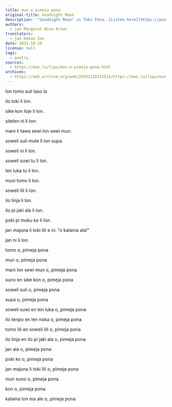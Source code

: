 ```yaml
---
title: mun o pimeja pona
original-title: Goodnight Moon
description: '"Goodnight Moon" in Toki Pona. [Listen here](https://youtu.be/Q2UIw8PZsZ8)!'
authors:
  - jan Margaret Wise Brown
translators:
  - jan Kekan San
date: 2021-10-20
license: null
tags:
  - poetry
sources:
  - https://mun.la/lipu/mun-o-pimeja-pona.html
archives:
  - https://web.archive.org/web/20241128131532/https://mun.la/lipu/mun-o-pimeja-pona.html
---
```


lon tomo suli laso la

ilo toki li lon.

sike kon loje li lon.

sitelen ni li lon:

mani li tawa sewi lon sewi mun.

soweli suli mute li lon supa.

soweli ni li lon.

soweli suwi tu li lon.

len luka tu li lon.

musi tomo li lon.

soweli lili li lon.

ilo linja li lon.

ilo pi jaki ala li lon.

poki pi moku ko li lon.

jan majuna li toki lili e ni: "o kalama ala!"

jan ni li lon.

tomo o, pimeja pona

mun o, pimeja pona

mani lon sewi mun o, pimeja pona

suno en sike kon o, pimeja pona

soweli suli o, pimeja pona

supa o, pimeja pona

soweli suwi en len luka o, pimeja pona

ilo tenpo en len noka o, pimeja pona

tomo lili en soweli lili o, pimeja pona

ilo linja en ilo pi jaki ala o, pimeja pona

jan ala o, pimeja pona

poki ko o, pimeja pona

jan majuna li toki lili o, pimeja pona

mun suno o, pimeja pona

kon o, pimeja pona

kalama lon ma ale o, pimeja pona
